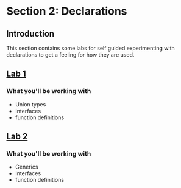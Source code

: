 # Section 2: Declarations

## Introduction

This section contains some labs for self guided experimenting with declarations to get a feeling
for how they are used.

## [Lab 1](lab1)
### What you'll be working with
- Union types
- Interfaces
- function definitions

## [Lab 2](lab2)
### What you'll be working with
- Generics
- Interfaces
- function definitions
